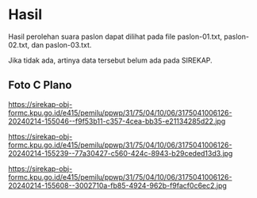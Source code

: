 # Hasil

Hasil perolehan suara paslon dapat dilihat pada file paslon-01.txt, paslon-02.txt, dan paslon-03.txt.

Jika tidak ada, artinya data tersebut belum ada pada SIREKAP.

## Foto C Plano

https://sirekap-obj-formc.kpu.go.id/e415/pemilu/ppwp/31/75/04/10/06/3175041006126-20240214-155046--f9f53b11-c357-4cea-bb35-e21134285d22.jpg

https://sirekap-obj-formc.kpu.go.id/e415/pemilu/ppwp/31/75/04/10/06/3175041006126-20240214-155239--77a30427-c560-424c-8943-b29ceded13d3.jpg

https://sirekap-obj-formc.kpu.go.id/e415/pemilu/ppwp/31/75/04/10/06/3175041006126-20240214-155608--3002710a-fb85-4924-962b-f9facf0c6ec2.jpg
